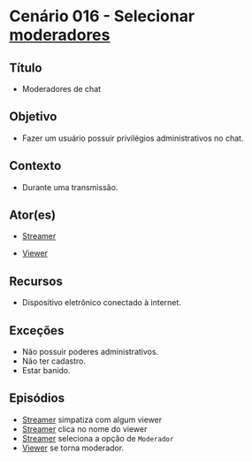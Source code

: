# Cenário 016 - Selecionar [moderadores](Mods)
 
## Título	
* Moderadores de chat

## Objetivo
* Fazer um usuário possuir privilégios administrativos no chat.
	
## Contexto
* Durante uma transmissão.

## Ator(es)
* [Streamer](https://github.com/gabrielziegler3/Requisitos-2018-1/wiki/L%C3%A9xico-Streamer)

* [Viewer](https://github.com/gabrielziegler3/Requisitos-2018-1/wiki/Viewer)

## Recursos
* Dispositivo eletrônico conectado à internet.
	
## Exceções
* Não possuir poderes administrativos.
* Não ter cadastro.
* Estar banido.

## Episódios
* [Streamer](https://github.com/gabrielziegler3/Requisitos-2018-1/wiki/L%C3%A9xico-Streamer)
 simpatiza com algum viewer
* [Streamer](https://github.com/gabrielziegler3/Requisitos-2018-1/wiki/L%C3%A9xico-Streamer)
 clica no nome do viewer
* [Streamer](https://github.com/gabrielziegler3/Requisitos-2018-1/wiki/L%C3%A9xico-Streamer)
 seleciona a opção de ```Moderador```
* [Viewer](https://github.com/gabrielziegler3/Requisitos-2018-1/wiki/Viewer) se torna moderador.

